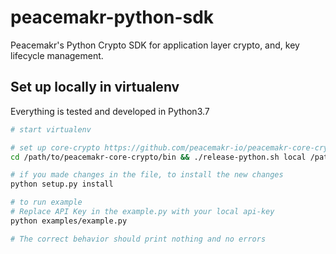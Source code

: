 # peacemakr-python-sdk
Peacemakr's Python Crypto SDK for application layer crypto, and, key lifecycle management.


## Set up locally in virtualenv
Everything is tested and developed in Python3.7
```sh
# start virtualenv

# set up core-crypto https://github.com/peacemakr-io/peacemakr-core-crypto
cd /path/to/peacemakr-core-crypto/bin && ./release-python.sh local /path/to/virtualenv/lib/site-packages release

# if you made changes in the file, to install the new changes
python setup.py install

# to run example
# Replace API Key in the example.py with your local api-key
python examples/example.py

# The correct behavior should print nothing and no errors
```
